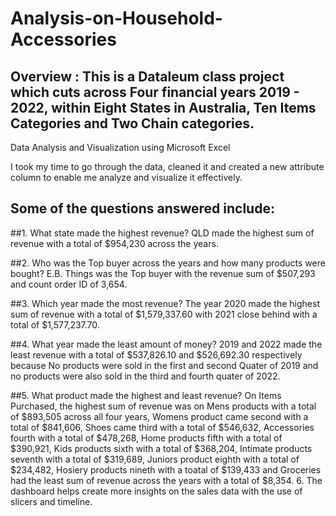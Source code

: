 #         Analysis-on-Household-Accessories
## Overview : This is a Dataleum class project which cuts across Four financial years 2019 - 2022, within Eight States in Australia, Ten Items Categories and Two Chain categories.

Data Analysis and Visualization using Microsoft Excel

I took my time to go through the data, cleaned it and created a new attribute column to enable me analyze and visualize it effectively.

## Some of the questions answered include:
##1. What state made the highest revenue?
  QLD made the highest sum of revenue with a total of $954,230 across the years.

##2. Who was the Top buyer across the years and how many products were bought?
   E.B. Things was the Top buyer with the revenue sum of $507,293 and count order ID of 3,654.

##3. Which year made the most revenue?
   The year 2020 made the highest sum of revenue with a total of $1,579,337.60 with 2021 close behind with a total of $1,577,237.70.

##4. What year made the least amount of money?
   2019 and 2022 made the least revenue with a total of $537,826.10 and $526,692.30 respectively because No products were sold in the first and second Quater of 2019 and no        products were also sold in the third and fourth quater of 2022.

##5. What product made the highest and least revenue? 
    On Items Purchased, the highest sum of revenue was on Mens products with a total of $893,505 across all four years, Womens product came second with a total of $841,606,         Shoes came third with a total of $546,632, Accessories fourth with a total of $478,268, Home products fifth with a total of $390,921, Kids products sixth with a total of         $368,204, Intimate products seventh with a total of $319,689, Juniors product eighth with a total of $234,482, Hosiery products nineth with a toatal of $139,433 and             Groceries had the least sum of revenue across the years with a total of $8,354.
6. The dashboard helps create more insights on the sales data with the use of slicers and timeline.



